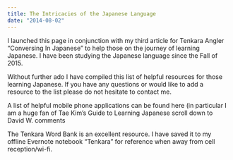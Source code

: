 ```yaml
---
title: The Intricacies of the Japanese Language
date: "2014-08-02"
---
```

<p class="">I launched this page in conjunction with my third article for Tenkara Angler “Conversing In Japanese” to help those on the journey of learning Japanese. I have been studying the Japanese language since the Fall of 2015.</p>

<p class="">Without further ado I have compiled this list of helpful resources for those learning Japanese. If you have any questions or would like to add a resource to the list please do not hesitate to contact me.</p>

<p class="">A list of helpful mobile phone applications can be found here (in particular I am a huge fan of Tae Kim’s Guide to Learning Japanese scroll down to David W. comments</p>

<p class="">The Tenkara Word Bank is an excellent resource. I have saved it to my offline Evernote notebook “Tenkara” for reference when away from cell reception/wi-fi.</p>